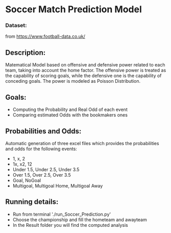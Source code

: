 # Soccer Match Prediction Model

### Dataset:
from https://www.football-data.co.uk/

## Description:
Matematical Model based on offensive and defensive power related to each team, taking into account the home factor. The offensive power is treated as the capability of scoring goals, while the defensive one is the capability of conceding goals. The power is modeled as Poisson Distribution.

## Goals:
  - Computing the Probability and Real Odd of each event
  - Comparing estimated Odds with the bookmakers ones

## Probabilities and Odds:
Automatic generation of three excel files which provides the probabilities and odds for the following events:
  - 1, x, 2
  - 1x, x2, 12
  - Under 1.5, Under 2.5, Under 3.5
  - Over 1.5, Over 2.5, Over 3.5
  - Goal, NoGoal
  - Multigoal, Multigoal Home, Multigoal Away

## Running details:
  - Run from terminal './run_Soccer_Prediction.py'
  - Choose the championship and fill the hometeam and awayteam 
  - In the Result folder you will find the computed analysis

